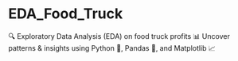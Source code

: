 # EDA_Food_Truck
🔍 Exploratory Data Analysis (EDA) on food truck profits 📊 Uncover patterns &amp; insights using Python 🐍, Pandas 🧾, and Matplotlib 📈
